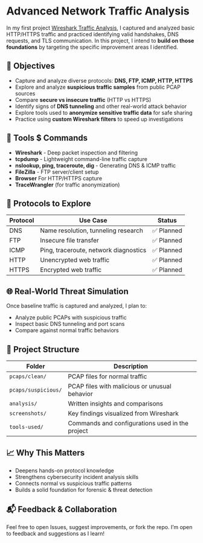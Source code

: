 # Advanced Network Traffic Analysis
In my first project [Wireshark Traffic Analysis](https://github.com/chukwupg/wireshark-traffic-analysis), I captured and analyzed basic HTTP/HTTPS traffic and practiced identifying valid handshakes, DNS requests, and TLS communication. In this project, I intend to **build on those foundations** by targeting the specific improvement areas I identified.

## 🎯 Objectives

- Capture and analyze diverse protocols: **DNS, FTP, ICMP, HTTP, HTTPS**
- Explore and analyze **suspicious traffic samples** from public PCAP sources
- Compare **secure vs insecure traffic** (HTTP vs HTTPS)
- Identify signs of **DNS tunneling** and other real-world attack behavior
- Explore tools used to **anonymize sensitive traffic data** for safe sharing
- Practice using **custom Wireshark filters** to speed up investigations


## 🧰 Tools $ Commands

- **Wireshark** - Deep packet inspection and filtering
- **tcpdump** - Lightweight command-line traffic capture
- **nslookup, ping, traceroute, dig** - Generating DNS & ICMP traffic
- **FileZilla** - FTP server/client setup
- **Browser** For HTTP/HTTPS capture
- **TraceWrangler** (for traffic anonymization)

## 🔄 Protocols to Explore

| Protocol | Use Case | Status |
|----------|----------|--------|
| DNS      | Name resolution, tunneling research | ✅ Planned |
| FTP      | Insecure file transfer | ✅ Planned |
| ICMP     | Ping, traceroute, network diagnostics | ✅ Planned |
| HTTP     | Unencrypted web traffic | ✅ Planned |
| HTTPS    | Encrypted web traffic | ✅ Planned |

## 🌐 Real-World Threat Simulation

Once baseline traffic is captured and analyzed, I plan to:
- Analyze public PCAPs with suspicious traffic
- Inspect basic DNS tunneling and port scans
- Compare against normal traffic behaviors

## 📂 Project Structure

| Folder | Description |
|--------|-------------|
| `pcaps/clean/` | PCAP files for normal traffic |
| `pcaps/suspicious/` | PCAP files with malicious or unusual behavior |
| `analysis/` | Written insights and comparisons |
| `screenshots/` | Key findings visualized from Wireshark |
| `tools-used/` | Commands and configurations used in the project |

## 📈 Why This Matters

- Deepens hands-on protocol knowledge
- Strengthens cybersecurity incident analysis skills
- Connects normal vs suspicious traffic patterns
- Builds a solid foundation for forensic & threat detection

## 📬 Feedback & Collaboration

Feel free to open Issues, suggest improvements, or fork the repo. I’m open to feedback and suggestions as I learn!
